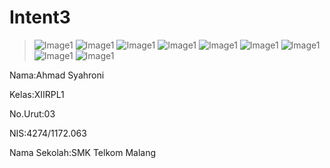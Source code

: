 # Intent3

>![Image1](https://github.com/Syahronironi/Intent3/blob/master/Screenshot_2016-10-09-12-02-32.png)
>![Image1](https://github.com/Syahronironi/Intent3/blob/master/Screenshot_2016-10-09-12-02-52.png)
>![Image1](https://github.com/Syahronironi/Intent3/blob/master/Screenshot_2016-10-09-12-03-05.png)
>![Image1](https://github.com/Syahronironi/Intent3/blob/master/Screenshot_2016-10-09-12-03-15.png)
>![Image1](https://github.com/Syahronironi/Intent3/blob/master/Screenshot_2016-10-09-12-03-21.png)
>![Image1](https://github.com/Syahronironi/Intent3/blob/master/Screenshot_2016-10-09-12-03-28.png)
>![Image1](https://github.com/Syahronironi/Intent3/blob/master/Screenshot_2016-10-09-12-10-54.png)
>![Image1](https://github.com/Syahronironi/Intent3/blob/master/Screenshot_2016-10-09-12-11-09.png)
>![Image1](https://github.com/Syahronironi/Intent3/blob/master/Screenshot_2016-10-09-12-11-22.png)

Nama:Ahmad Syahroni

Kelas:XIIRPL1

No.Urut:03

NIS:4274/1172.063

Nama Sekolah:SMK Telkom Malang
